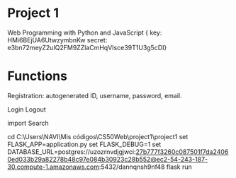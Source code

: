 # Project 1

Web Programming with Python and JavaScript
{
  key: HMi6BEjUA6UtwzymbnKw
  secret: e3bn72meyZ2uIQ2FM9ZZlaCmHqVIsce39T1U3g5cDI}

# Functions

Registration: autogenerated ID, username, password, email.

Login
Logout

import
Search


cd C:\Users\NAVI\Mis códigos\CS50Web\project1\project1
set FLASK_APP=application.py
set FLASK_DEBUG=1
set DATABASE_URL=postgres://uzozrnvdjgjwci:27b777f3260c087501f7da24060ed033b29a82278b48c97e084b30923c28b552@ec2-54-243-187-30.compute-1.amazonaws.com:5432/dannqnsh9nf48
flask run
